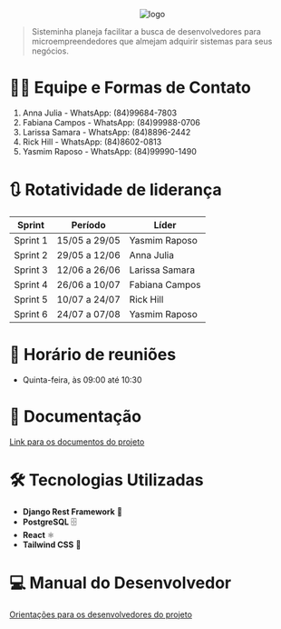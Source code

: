 
<p align="center">
  <img src="https://github.com/user-attachments/assets/28626387-5ee1-4033-9815-9dd8caab7459" alt="logo">
</p>


> Sisteminha planeja facilitar a busca de desenvolvedores para microempreendedores que almejam adquirir sistemas para seus negócios.

# 👩‍💻 Equipe e Formas de Contato
1. Anna Julia - WhatsApp: (84)99684-7803
2. Fabiana Campos - WhatsApp: (84)99988-0706
3. Larissa Samara - WhatsApp: (84)8896-2442 
4. Rick Hill - WhatsApp: (84)8602-0813
5. Yasmim Raposo - WhatsApp: (84)99990-1490

# 🔃 Rotatividade de liderança

| Sprint  | Período           | Líder       |
|---------|------------------|------------|
| Sprint 1 | 15/05 a 29/05    | Yasmim Raposo         |
| Sprint 2 | 29/05 a 12/06    | Anna Julia    |
| Sprint 3 | 12/06 a 26/06    | Larissa Samara    |
| Sprint 4 | 26/06 a 10/07    | Fabiana Campos   |
| Sprint 5 | 10/07 a 24/07    | Rick Hill      |
| Sprint 6 | 24/07 a 07/08    | Yasmim Raposo        |

# 📅 Horário de reuniões 

- Quinta-feira, às 09:00 até 10:30

# 📝 Documentação

[Link para os documentos do projeto](doc/documentacao.md)
# 🛠️ Tecnologias Utilizadas


- **Django Rest Framework** 🐍
- **PostgreSQL** 🗄️
- **React** ⚛️
- **Tailwind CSS** 🎨

# 💻 Manual do Desenvolvedor

[Orientações para os desenvolvedores do projeto](doc/guia-ds/guia.md)
